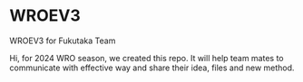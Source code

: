 # WROEV3
WROEV3 for Fukutaka Team

Hi, for 2024 WRO season, we created this repo.
It will help team mates to communicate with effective way and share their idea, files and new method.
